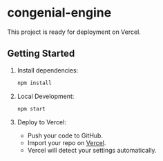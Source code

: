 # congenial-engine

This project is ready for deployment on Vercel.

## Getting Started

1. Install dependencies:
   ```bash
   npm install
   ```

2. Local Development:
   ```bash
   npm start
   ```

3. Deploy to Vercel:
   - Push your code to GitHub.
   - Import your repo on [Vercel](https://vercel.com/import).
   - Vercel will detect your settings automatically.

